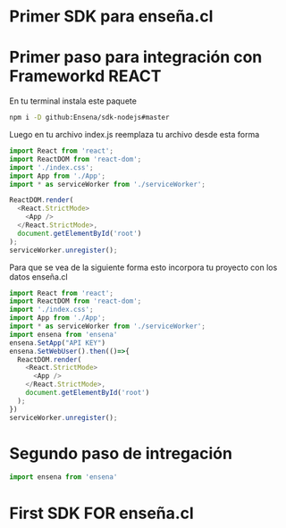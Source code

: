 # Primer SDK para enseña.cl

# Primer paso para integración con Frameworkd REACT

En tu terminal instala este paquete
``` bash
npm i -D github:Ensena/sdk-nodejs#master
```


Luego en tu archivo index.js reemplaza tu archivo desde esta forma
``` js
import React from 'react';
import ReactDOM from 'react-dom';
import './index.css';
import App from './App';
import * as serviceWorker from './serviceWorker';

ReactDOM.render(
  <React.StrictMode>
    <App />
  </React.StrictMode>,
  document.getElementById('root')
);
serviceWorker.unregister();
```
Para que se vea de la siguiente forma esto incorpora tu proyecto con los datos enseña.cl
``` js
import React from 'react';
import ReactDOM from 'react-dom';
import './index.css';
import App from './App';
import * as serviceWorker from './serviceWorker';
import ensena from 'ensena'
ensena.SetApp("API KEY")
ensena.SetWebUser().then(()=>{
  ReactDOM.render(
    <React.StrictMode>
      <App />
    </React.StrictMode>,
    document.getElementById('root')
  );
})
serviceWorker.unregister();
```

# Segundo paso de intregación
``` js 
import ensena from 'ensena'
```



# First SDK FOR enseña.cl
